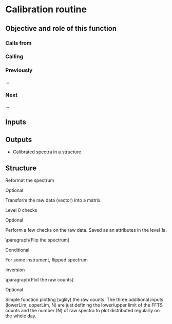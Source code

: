 # Calibration routine

## Objective and role of this function

### Calls from


### Calling


### Previously
...

### Next
...

## Inputs


## Outputs
* Calibrated spectra in a structure



## Structure

Reformat the spectrum

Optional

Transform the raw data (vector) into a matrix.

Level 0 checks

Optional

Perform a few checks on the raw data. Saved as an attributes in the level 1a.

\paragraph{Flip the spectrum}

Conditional

For some instrument, flipped spectrum

Inversion

\paragraph{Plot the raw counts}

Optional

Simple function plotting (uglily) the raw counts. The three additional inputs (lowerLim, upperLim, N) are just defining
the lower/upper limit of the FFTS counts and the number (N) of raw spectra to plot distributed regularly on the whole day.